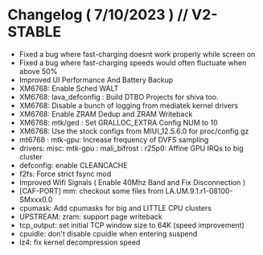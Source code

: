 Changelog ( 7/10/2023 ) // V2-STABLE
====================================
* Fixed a bug where fast-charging doesnt work properly while screen on
* Fixed a bug where fast-charging speeds would often fluctuate when above 50%
* Improved UI Performance And Battery Backup
* XM6768: Enable Sched WALT
* XM6768: lava_defconfig : Build DTBO Projects for shiva too.
* XM6768: Disable a bunch of logging from mediatek kernel drivers
* XM6768: Enable ZRAM Dedup and ZRAM Writeback
* XM6768: mtk/ged : Set GRALLOC_EXTRA Config NUM to 10 
* XM6768: Use the stock configs from MIUI_12.5.6.0  for proc/config.gz
* mt6768 : mtk-gpu: Increase frequency of DVFS sampling
* drivers: misc: mtk-gpu : mali_bifrost :  r25p0: Affine GPU IRQs to big cluster
* defconfig: enable CLEANCACHE
* f2fs: Force strict fsync mod
* Improved Wifi Signals ( Enable 40Mhz Band and Fix Disconnection )
* [CAF-PORT] mm: checkout some files from LA.UM.9.1.r1-08100-SMxxx0.0 
* cpumask: Add cpumasks for big and LITTLE CPU clusters
* UPSTREAM: zram: support page writeback 
* tcp_output: set initial TCP window size to 64K (speed improvement) 
* cpuidle: don't disable cpuidle when entering suspend 
* lz4: fix kernel decompression speed
